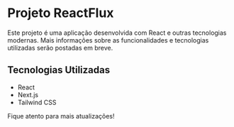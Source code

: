 # Projeto ReactFlux

Este projeto é uma aplicação desenvolvida com React e outras tecnologias modernas. Mais informações sobre as funcionalidades e tecnologias utilizadas serão postadas em breve.

## Tecnologias Utilizadas

- React
- Next.js
- Tailwind CSS

Fique atento para mais atualizações!
